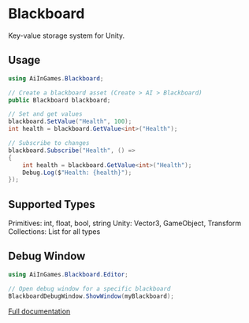 # Blackboard

Key-value storage system for Unity.

## Usage

```csharp
using AiInGames.Blackboard;

// Create a blackboard asset (Create > AI > Blackboard)
public Blackboard blackboard;

// Set and get values
blackboard.SetValue("Health", 100);
int health = blackboard.GetValue<int>("Health");

// Subscribe to changes
blackboard.Subscribe("Health", () =>
{
    int health = blackboard.GetValue<int>("Health");
    Debug.Log($"Health: {health}");
});
```

## Supported Types

Primitives: int, float, bool, string
Unity: Vector3, GameObject, Transform
Collections: List<T> for all types

## Debug Window

```csharp
using AiInGames.Blackboard.Editor;

// Open debug window for a specific blackboard
BlackboardDebugWindow.ShowWindow(myBlackboard);
```

[Full documentation](https://github.com/AI-In-Games/Blackboard)

